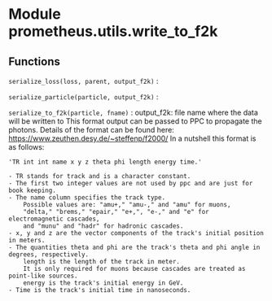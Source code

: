 Module prometheus.utils.write_to_f2k
====================================

Functions
---------

    
`serialize_loss(loss, parent, output_f2k)`
:   

    
`serialize_particle(particle, output_f2k)`
:   

    
`serialize_to_f2k(particle, fname)`
:   output_f2k: file name where the data will be written to
    This format output can be passed to PPC to propagate the photons.
    Details of the format can be found here:
    https://www.zeuthen.desy.de/~steffenp/f2000/
    In a nutshell this format is as follows:
    
    'TR int int name x y z theta phi length energy time.'
    
    - TR stands for track and is a character constant.
    - The first two integer values are not used by ppc and are just for book keeping.
    - The name column specifies the track type.
        Possible values are: "amu+," "amu-," and "amu" for muons,
        "delta," "brems," "epair," "e+,", "e-," and "e" for electromagnetic cascades,
        and "munu" and "hadr" for hadronic cascades.
    - x, y and z are the vector components of the track's initial position in meters.
    - The quantities theta and phi are the track's theta and phi angle in degrees, respectively.
        length is the length of the track in meter.
        It is only required for muons because cascades are treated as point-like sources.
        energy is the track's initial energy in GeV.
    - Time is the track's initial time in nanoseconds.